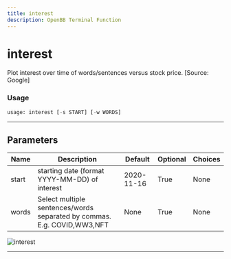 ```yaml
---
title: interest
description: OpenBB Terminal Function
---
```


# interest

Plot interest over time of words/sentences versus stock price. [Source: Google]

### Usage

```python
usage: interest [-s START] [-w WORDS]
```

---

## Parameters

| Name | Description | Default | Optional | Choices |
| ---- | ----------- | ------- | -------- | ------- |
| start | starting date (format YYYY-MM-DD) of interest | 2020-11-16 | True | None |
| words | Select multiple sentences/words separated by commas. E.g. COVID,WW3,NFT | None | True | None |
![interest](https://user-images.githubusercontent.com/25267873/157575723-23c55e4e-9e87-4647-b8fa-8ed9643f471f.png)

---

